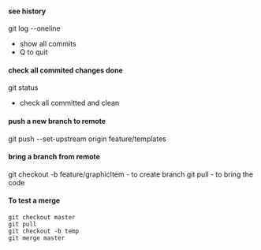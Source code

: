 #### see history
git log --oneline
- show all commits
- Q to quit

#### check all commited changes done
git status
- check all committed and clean

#### push a new branch to remote
git push --set-upstream origin feature/templates

#### bring a branch from remote
git checkout -b feature/graphicItem - to create branch
git pull  - to bring the code

#### To test a merge
```
git checkout master
git pull
git checkout -b temp
git merge master
```